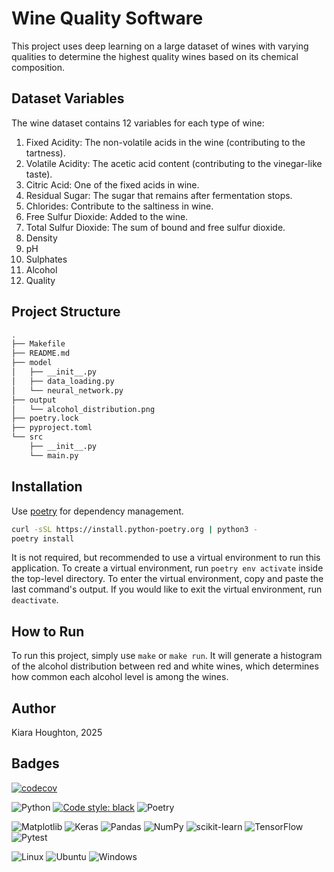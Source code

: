 # Wine Quality Software

This project uses deep learning on a large dataset of wines with varying qualities to
determine the highest quality wines based on its chemical composition.

## Dataset Variables

The wine dataset contains 12 variables for each type of wine:
1. Fixed Acidity: The non-volatile acids in the wine (contributing to the tartness).
2. Volatile Acidity: The acetic acid content (contributing to the vinegar-like taste).
3. Citric Acid: One of the fixed acids in wine.
4. Residual Sugar: The sugar that remains after fermentation stops.
5. Chlorides: Contribute to the saltiness in wine.
6. Free Sulfur Dioxide: Added to the wine.
7. Total Sulfur Dioxide: The sum of bound and free sulfur dioxide.
8. Density
9. pH
10. Sulphates
11. Alcohol
12. Quality

## Project Structure

```bash
.
├── Makefile
├── README.md
├── model
│   ├── __init__.py
│   ├── data_loading.py
│   └── neural_network.py
├── output
│   └── alcohol_distribution.png
├── poetry.lock
├── pyproject.toml
└── src
    ├── __init__.py
    └── main.py
```

## Installation

Use [poetry](https://python-poetry.org/) for dependency management.

```bash
curl -sSL https://install.python-poetry.org | python3 -
poetry install
```

It is not required, but recommended to use a virtual environment to run this application.
To create a virtual environment, run `poetry env activate` inside the top-level directory.
To enter the virtual environment, copy and paste the last command's output.
If you would like to exit the virtual environment, run `deactivate`.

## How to Run

To run this project, simply use `make` or `make run`.
It will generate a histogram of the alcohol distribution between red and white wines,
which determines how common each alcohol level is among the wines.

## Author

Kiara Houghton, 2025

## Badges
[![codecov](https://codecov.io/github/kiwicrossing/wine-quality-prediction/graph/badge.svg?token=G2RBXAYXXH)](https://codecov.io/github/kiwicrossing/wine-quality-prediction)


![Python](https://img.shields.io/badge/python-3670A0?style=for-the-badge&logo=python&logoColor=ffdd54)
[![Code style: black](https://img.shields.io/badge/code%20style-black-000000.svg)](https://github.com/psf/black)
![Poetry](https://img.shields.io/badge/Poetry-%233B82F6.svg?style=for-the-badge&logo=poetry&logoColor=0B3D8D)


![Matplotlib](https://img.shields.io/badge/Matplotlib-%23ffffff.svg?style=for-the-badge&logo=Matplotlib&logoColor=black)
![Keras](https://img.shields.io/badge/Keras-%23D00000.svg?style=for-the-badge&logo=Keras&logoColor=white)
![Pandas](https://img.shields.io/badge/pandas-%23150458.svg?style=for-the-badge&logo=pandas&logoColor=white)
![NumPy](https://img.shields.io/badge/numpy-%23013243.svg?style=for-the-badge&logo=numpy&logoColor=white)
![scikit-learn](https://img.shields.io/badge/scikit--learn-%23F7931E.svg?style=for-the-badge&logo=scikit-learn&logoColor=white)
![TensorFlow](https://img.shields.io/badge/TensorFlow-%23FF6F00.svg?style=for-the-badge&logo=TensorFlow&logoColor=white)
![Pytest](https://img.shields.io/badge/pytest-%23ffffff.svg?style=for-the-badge&logo=pytest&logoColor=2f9fe3)


![Linux](https://img.shields.io/badge/Linux-FCC624?style=for-the-badge&logo=linux&logoColor=black)
![Ubuntu](https://img.shields.io/badge/Ubuntu-E95420?style=for-the-badge&logo=ubuntu&logoColor=white)
![Windows](https://img.shields.io/badge/Windows-0078D6?style=for-the-badge&logo=windows&logoColor=white)